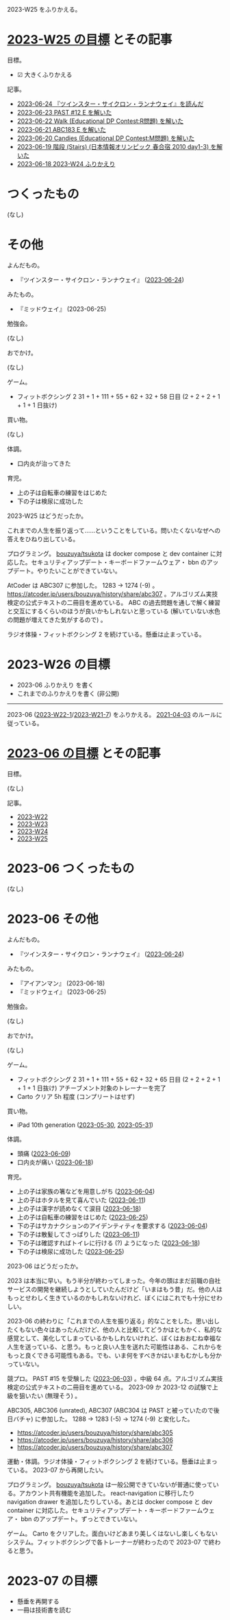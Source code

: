 2023-W25 をふりかえる。

# [2023-W25 の目標][2023-06-18] とその記事

目標。

- ☑ 大きくふりかえる

記事。

- [2023-06-24 『ツインスター・サイクロン・ランナウェイ』を読んだ][2023-06-24]
- [2023-06-23 PAST #12 E を解いた][2023-06-23]
- [2023-06-22 Walk (Educational DP Contest:R問題) を解いた][2023-06-22]
- [2023-06-21 ABC183 E を解いた][2023-06-21]
- [2023-06-20 Candies (Educational DP Contest:M問題) を解いた][2023-06-20]
- [2023-06-19 階段 (Stairs) (日本情報オリンピック 春合宿 2010 day1-3) を解いた][2023-06-19]
- [2023-06-18 2023-W24 ふりかえり][2023-06-18]

# つくったもの

(なし)

# その他

よんだもの。

- 『ツインスター・サイクロン・ランナウェイ』 ([2023-06-24])

みたもの。

- 『ミッドウェイ』 (2023-06-25)

勉強会。

(なし)

おでかけ。

(なし)

ゲーム。

- フィットボクシング 2 31 + 1 + 111 + 55 + 62 + 32 + 58 日目 (2 + 2 + 2 + 1 + 1  + 1 日抜け)

買い物。

(なし)

体調。

- 口内炎が治ってきた

育児。

- 上の子は自転車の練習をはじめた
- 下の子は検尿に成功した

2023-W25 はどうだったか。

これまでの人生を振り返って……ということをしている。問いたくないなぜへの答えをひねり出している。

プログラミング。 [bouzuya/tsukota] は docker compose と dev container に対応した。セキュリティアップデート・キーボードファームウェア・ bbn のアップデート。やりたいことができていない。

AtCoder は ABC307 に参加した。 1283 → 1274 (-9) 。 <https://atcoder.jp/users/bouzuya/history/share/abc307> 。アルゴリズム実技検定の公式テキストの二冊目を進めている。 ABC の過去問題を通しで解く練習と交互にするくらいのほうが良いかもしれないと思っている (解いていない水色の問題が増えてきた気がするので) 。

ラジオ体操・フィットボクシング 2 を続けている。懸垂は止まっている。

# 2023-W26 の目標

- 2023-06 ふりかえり を書く
- これまでのふりかえりを書く (非公開)

---

2023-06 ([2023-W22-1][2023-05-29]/[2023-W21-7][2023-06-25]) をふりかえる。 [2021-04-03] のルールに従っている。

# [2023-06 の目標][2023-05-28] とその記事

目標。

(なし)

記事。

- [2023-W22][2023-06-04]
- [2023-W23][2023-06-11]
- [2023-W24][2023-06-18]
- [2023-W25][2023-06-25]

# 2023-06 つくったもの

(なし)

# 2023-06 その他

よんだもの。

- 『ツインスター・サイクロン・ランナウェイ』 ([2023-06-24])

みたもの。

- 『アイアンマン』 (2023-06-18)
- 『ミッドウェイ』 (2023-06-25)

勉強会。

(なし)

おでかけ。

(なし)

ゲーム。

- フィットボクシング 2 31 + 1 + 111 + 55 + 62 + 32 + 65 日目 (2 + 2 + 2 + 1 + 1  + 1 日抜け) アチーブメント対象のトレーナーを完了
- Carto クリア 5h 程度 (コンプリートはせず)

買い物。

- iPad 10th generation ([2023-05-30], [2023-05-31])

体調。

- 頭痛 ([2023-06-09])
- 口内炎が痛い ([2023-06-18])

育児。

- 上の子は家族の箸などを用意しがち ([2023-06-04])
- 上の子はホタルを見て喜んでいた ([2023-06-11])
- 上の子は漢字が読めなくて涙目 ([2023-06-18])
- 上の子は自転車の練習をはじめた ([2023-06-25])
- 下の子はサカナクションのアイデンティティを要求する ([2023-06-04])
- 下の子は散髪してさっぱりした ([2023-06-11])
- 下の子は確認すればトイレに行ける (?) ようになった ([2023-06-18])
- 下の子は検尿に成功した ([2023-06-25])

2023-06 はどうだったか。

2023 は本当に早い。もう半分が終わってしまった。今年の頭はまだ前職の自社サービスの開発を継続しようとしていたんだけど「いまはもう昔」だ。他の人はもっとせわしく生きているのかもしれないけれど、ぼくにはこれでも十分にせわしい。

2023-06 の終わりに「これまでの人生を振り返る」的なことをした。思い出したくもない色々はあったんだけど、他の人と比較してどうかはともかく、私的な感覚として、美化してしまっているかもしれないけれど、ぼくはおおむね幸福な人生を送っている、と思う。もっと良い人生を送れた可能性はある、これからをもっと良くできる可能性もある。でも、いま何をすべきかはいまもむかしも分かっていない。

競プロ。 PAST #15 を受験した ([2023-06-03]) 。中級 64 点。アルゴリズム実技検定の公式テキストの二冊目を進めている。 2023-09 か 2023-12 の試験で上級を狙いたい (無理そう) 。

ABC305, ABC306 (unrated), ABC307 (ABC304 は PAST と被っていたので後日バチャ) に参加した。 1288 → 1283 (-5) → 1274 (-9) と変化した。

- <https://atcoder.jp/users/bouzuya/history/share/abc305>
- <https://atcoder.jp/users/bouzuya/history/share/abc306>
- <https://atcoder.jp/users/bouzuya/history/share/abc307>

運動・体調。ラジオ体操・フィットボクシング 2 を続けている。懸垂は止まっている。 2023-07 から再開したい。

プログラミング。 [bouzuya/tsukota] は一般公開できていないが普通に使っている。アカウント共有機能を追加した。 react-navigation に移行したり navigation drawer を追加したりしている。あとは docker compose と dev container に対応した。セキュリティアップデート・キーボードファームウェア・ bbn のアップデート。ずっとできていない。

ゲーム。 Carto をクリアした。面白いけどあまり美しくはないし楽しくもないシステム。フィットボクシングで各トレーナーが終わったので 2023-07 で終わると思う。

# 2023-07 の目標

- 懸垂を再開する
- 一冊は技術書を読む

[2021-04-03]: https://blog.bouzuya.net/2021/04/03/
[2023-05-28]: https://blog.bouzuya.net/2023/05/28/
[2023-05-29]: https://blog.bouzuya.net/2023/05/29/
[2023-05-30]: https://blog.bouzuya.net/2023/05/30/
[2023-05-31]: https://blog.bouzuya.net/2023/05/31/
[2023-06-03]: https://blog.bouzuya.net/2023/06/03/
[2023-06-04]: https://blog.bouzuya.net/2023/06/04/
[2023-06-09]: https://blog.bouzuya.net/2023/06/09/
[2023-06-11]: https://blog.bouzuya.net/2023/06/11/
[2023-06-18]: https://blog.bouzuya.net/2023/06/18/
[2023-06-19]: https://blog.bouzuya.net/2023/06/19/
[2023-06-20]: https://blog.bouzuya.net/2023/06/20/
[2023-06-21]: https://blog.bouzuya.net/2023/06/21/
[2023-06-22]: https://blog.bouzuya.net/2023/06/22/
[2023-06-23]: https://blog.bouzuya.net/2023/06/23/
[2023-06-24]: https://blog.bouzuya.net/2023/06/24/
[2023-06-25]: https://blog.bouzuya.net/2023/06/25/
[bouzuya/tsukota]: https://github.com/bouzuya/tsukota
